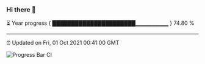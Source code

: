 ### Hi there 👋

⏳ Year progress { ██████████████████████▁▁▁▁▁▁▁▁ } 74.80 %

---

⏰ Updated on Fri, 01 Oct 2021 00:41:00 GMT

![Progress Bar CI](https://github.com/liununu/liununu/workflows/Progress%20Bar%20CI/badge.svg)
